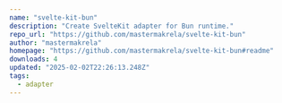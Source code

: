 ```yaml
---
name: "svelte-kit-bun"
description: "Create SvelteKit adapter for Bun runtime."
repo_url: "https://github.com/mastermakrela/svelte-kit-bun"
author: "mastermakrela"
homepage: "https://github.com/mastermakrela/svelte-kit-bun#readme"
downloads: 4
updated: "2025-02-02T22:26:13.248Z"
tags: 
  - adapter
---
```

